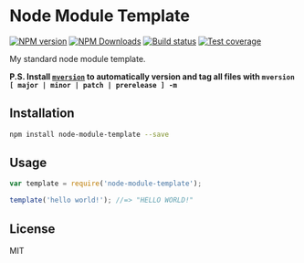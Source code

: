 # Node Module Template

[![NPM version][npm-image]][npm-url]
[![NPM Downloads][downloads-image]][downloads-url]
[![Build status][travis-image]][travis-url]
[![Test coverage][coveralls-image]][coveralls-url]

My standard node module template.

**P.S. Install [`mversion`](https://github.com/mikaelbr/mversion) to automatically version and tag all files with `mversion [ major | minor | patch | prerelease ] -m`**

## Installation

```sh
npm install node-module-template --save
```

## Usage

```js
var template = require('node-module-template');

template('hello world!'); //=> "HELLO WORLD!"
```

## License

MIT

[npm-image]: https://img.shields.io/npm/v/node-module-template.svg?style=flat
[npm-url]: https://npmjs.org/package/node-module-template
[travis-image]: https://img.shields.io/travis/blakeembrey/node-module-template.svg?style=flat
[travis-url]: https://travis-ci.org/blakeembrey/node-module-template
[coveralls-image]: https://img.shields.io/coveralls/blakeembrey/node-module-template.svg?style=flat
[coveralls-url]: https://coveralls.io/r/blakeembrey/node-module-template?branch=master
[downloads-image]: https://img.shields.io/npm/dm/node-module-template.svg?style=flat
[downloads-url]: https://npmjs.org/package/node-module-template
